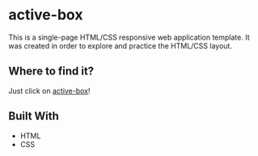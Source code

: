 # active-box

This is a single-page HTML/CSS responsive web application template. It was created in order to explore and practice the HTML/CSS layout. 

## Where to find it?

Just click on [active-box](https://innawebdev.offyoucode.co.uk/active-box/)! 

## Built With
<ul>
    <li>HTML</li>
    <li>CSS</li>
</ul>
